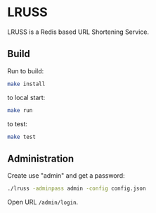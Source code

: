 # LRUSS

LRUSS is a Redis based URL Shortening Service.

## Build

Run to build:

```bash
make install
```

to local start:

```bash
make run
```

to test:

```bash
make test
```

## Administration

Create use "admin" and get a password:

```bash
./lruss -adminpass admin -config config.json
```

Open URL `/admin/login`.
